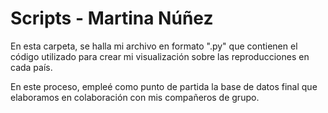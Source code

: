 # Scripts - Martina Núñez

En esta carpeta, se halla mi archivo en formato ".py" que contienen el código utilizado para crear mi visualización sobre las reproducciones en cada país.

En este proceso, empleé como punto de partida la base de datos final que elaboramos en colaboración con mis compañeros de grupo.